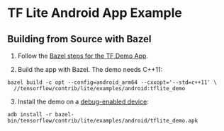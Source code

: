 # TF Lite Android App Example

## Building from Source with Bazel

1. Follow the [Bazel steps for the TF Demo App](https://github.com/tensorflow/tensorflow/tree/master/tensorflow/examples/android#bazel).

2. Build the app with Bazel. The demo needs C++11:

  ```shell
  bazel build -c opt --config=android_arm64 --cxxopt='--std=c++11' \
    //tensorflow/contrib/lite/examples/android:tflite_demo
  ```

3. Install the demo on a
   [debug-enabled device](https://github.com/tensorflow/tensorflow/tree/master/tensorflow/examples/android#install):

  ```shell
  adb install -r bazel-bin/tensorflow/contrib/lite/examples/android/tflite_demo.apk
  ```
